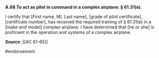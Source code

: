 **A.68 To act as pilot in command in a complex airplane: § 61.31(e).**

I certify that \[First name, MI, Last name\], \[grade of pilot certificate\], \[certificate number\], has received the required training of § 61.31(e) in a \[make and model\] complex airplane. I have determined that \[he or she\] is proficient in the operation and systems of a complex airplane.

***Source***: [[AC 61-65]]

#endorsement 